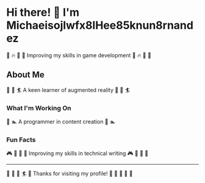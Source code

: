 # Hi there! 👋 I'm Michaeisojlwfx8lHee85knun8rnandez

🎯 🔥 🎰 🎨 Improving my skills in game development 🎯 🔥 🎰 🎨

## About Me
🎺 🎱 🏄 A keen learner of augmented reality 🎺 🎱 🏄

### What I'm Working On
🚴 🏊 A programmer in content creation 🚴 🏊

### Fun Facts
🎮 🌈 🎯 🎾 Improving my skills in technical writing 🎮 🌈 🎯 🎾

---
🎯 🎪 🎯 🏄 🏓 Thanks for visiting my profile! 🎱 🎰 🛶 🎽 🏏
